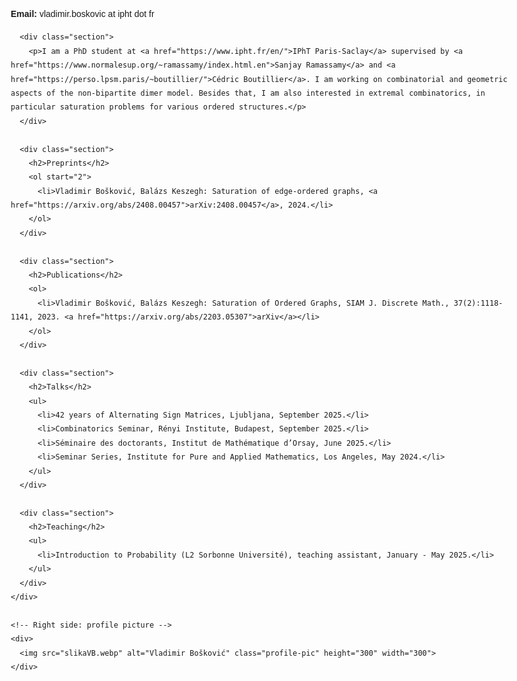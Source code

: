 <html lang="en">
<head>
  <style>
    body {
      font-family: Arial, sans-serif;
      max-width: 900px;
      margin-left: 20px;
      margin-right: 0;
      line-height: 1.6;
    }

    .container {
      display: flex;
      justify-content: space-between;
      align-items: flex-start;
    }

    .content {
      flex: 1;
      padding-right: 20px;
    }

    .profile-pic {
      max-width: 200px;
      border-radius: 10px;
    }

    .section {
      margin-bottom: 10px;
    }

    h2 {
      margin-top: 0;
    }
  </style>

</head>
<body>
  <div class="container">
    <!-- Left side: content -->
    <div class="content">
      <p><strong>Email:</strong> vladimir.boskovic at ipht dot fr</p>

      <div class="section">
        <p>I am a PhD student at <a href="https://www.ipht.fr/en/">IPhT Paris-Saclay</a> supervised by <a href="https://www.normalesup.org/~ramassamy/index.html.en">Sanjay Ramassamy</a> and <a href="https://perso.lpsm.paris/~boutillier/">Cédric Boutillier</a>. I am working on combinatorial and geometric aspects of the non-bipartite dimer model. Besides that, I am also interested in extremal combinatorics, in particular saturation problems for various ordered structures.</p>
      </div>

      <div class="section">
        <h2>Preprints</h2>
        <ol start="2">
          <li>Vladimir Bošković, Balázs Keszegh: Saturation of edge-ordered graphs, <a href="https://arxiv.org/abs/2408.00457">arXiv:2408.00457</a>, 2024.</li>
        </ol>
      </div>

      <div class="section">
        <h2>Publications</h2>
        <ol>
          <li>Vladimir Bošković, Balázs Keszegh: Saturation of Ordered Graphs, SIAM J. Discrete Math., 37(2):1118-1141, 2023. <a href="https://arxiv.org/abs/2203.05307">arXiv</a></li> 
        </ol>
      </div>

      <div class="section">
        <h2>Talks</h2>
        <ul>
          <li>42 years of Alternating Sign Matrices, Ljubljana, September 2025.</li>
          <li>Combinatorics Seminar, Rényi Institute, Budapest, September 2025.</li>
          <li>Séminaire des doctorants, Institut de Mathématique d’Orsay, June 2025.</li>
          <li>Seminar Series, Institute for Pure and Applied Mathematics, Los Angeles, May 2024.</li>
        </ul>
      </div>

      <div class="section">
        <h2>Teaching</h2>
        <ul>
          <li>Introduction to Probability (L2 Sorbonne Université), teaching assistant, January - May 2025.</li>
        </ul>
      </div>
    </div>

    <!-- Right side: profile picture -->
    <div>
      <img src="slikaVB.webp" alt="Vladimir Bošković" class="profile-pic" height="300" width="300">
    </div>
  </div>
</body>
</html>
